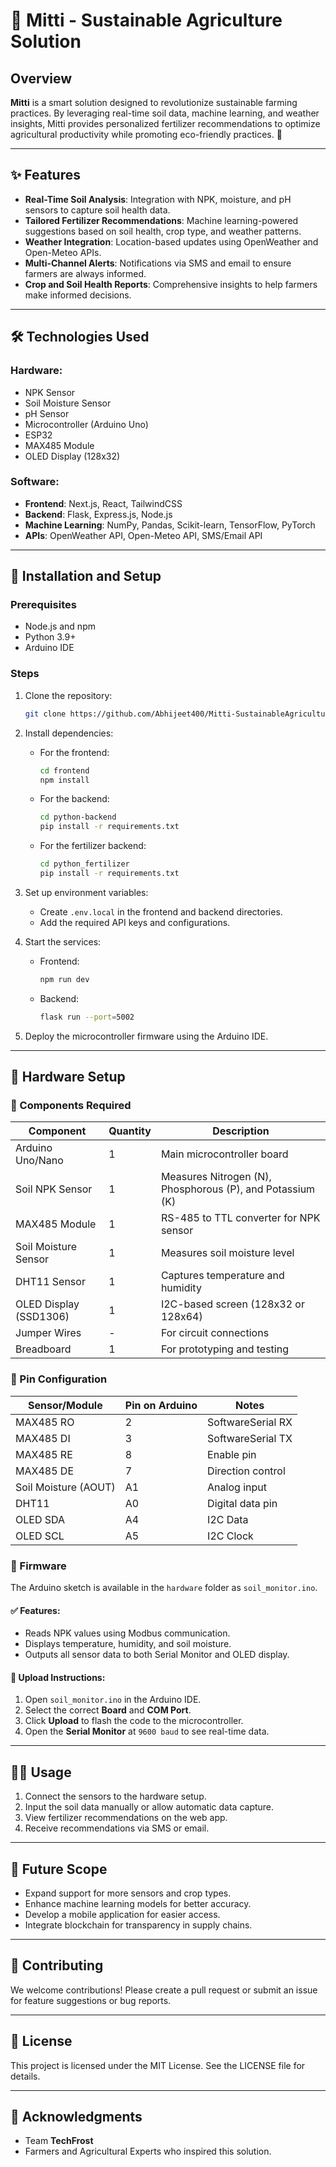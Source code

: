 # 🌱 Mitti - Sustainable Agriculture Solution

## Overview
**Mitti** is a smart solution designed to revolutionize sustainable farming practices. By leveraging real-time soil data, machine learning, and weather insights, Mitti provides personalized fertilizer recommendations to optimize agricultural productivity while promoting eco-friendly practices. 🌾

---

## ✨ Features
- **Real-Time Soil Analysis**: Integration with NPK, moisture, and pH sensors to capture soil health data.
- **Tailored Fertilizer Recommendations**: Machine learning-powered suggestions based on soil health, crop type, and weather patterns.
- **Weather Integration**: Location-based updates using OpenWeather and Open-Meteo APIs.
- **Multi-Channel Alerts**: Notifications via SMS and email to ensure farmers are always informed.
- **Crop and Soil Health Reports**: Comprehensive insights to help farmers make informed decisions.

---

## 🛠️ Technologies Used
### Hardware:
- NPK Sensor
- Soil Moisture Sensor
- pH Sensor
- Microcontroller (Arduino Uno)
- ESP32
- MAX485 Module
- OLED Display (128x32)

### Software:
- **Frontend**: Next.js, React, TailwindCSS
- **Backend**: Flask, Express.js, Node.js
- **Machine Learning**: NumPy, Pandas, Scikit-learn, TensorFlow, PyTorch
- **APIs**: OpenWeather API, Open-Meteo API, SMS/Email API

---

## 🚀 Installation and Setup
### Prerequisites
- Node.js and npm
- Python 3.9+
- Arduino IDE

### Steps
1. Clone the repository:
   ```bash
   git clone https://github.com/Abhijeet400/Mitti-SustainableAgriculture.git
   ```

2. Install dependencies:
   - For the frontend:
     ```bash
     cd frontend
     npm install
     ```
   - For the backend:
     ```bash
     cd python-backend
     pip install -r requirements.txt
     ```
   - For the fertilizer backend:
     ```bash
     cd python_fertilizer
     pip install -r requirements.txt
     ```

3. Set up environment variables:
   - Create `.env.local` in the frontend and backend directories.
   - Add the required API keys and configurations.

4. Start the services:
   - Frontend:
     ```bash
     npm run dev
     ```
   - Backend:
     ```bash
     flask run --port=5002
     ```

5. Deploy the microcontroller firmware using the Arduino IDE.

---

## 🔌 Hardware Setup

### 🧪 Components Required

| Component             | Quantity | Description                                     |
|-----------------------|----------|-------------------------------------------------|
| Arduino Uno/Nano      | 1        | Main microcontroller board                      |
| Soil NPK Sensor       | 1        | Measures Nitrogen (N), Phosphorous (P), and Potassium (K) |
| MAX485 Module         | 1        | RS-485 to TTL converter for NPK sensor         |
| Soil Moisture Sensor  | 1        | Measures soil moisture level                   |
| DHT11 Sensor          | 1        | Captures temperature and humidity              |
| OLED Display (SSD1306)| 1        | I2C-based screen (128x32 or 128x64)            |
| Jumper Wires          | -        | For circuit connections                        |
| Breadboard            | 1        | For prototyping and testing                    |

### 🔗 Pin Configuration

| Sensor/Module       | Pin on Arduino | Notes                        |
|---------------------|----------------|------------------------------|
| MAX485 RO           | 2              | SoftwareSerial RX           |
| MAX485 DI           | 3              | SoftwareSerial TX           |
| MAX485 RE           | 8              | Enable pin                  |
| MAX485 DE           | 7              | Direction control           |
| Soil Moisture (AOUT)| A1             | Analog input                |
| DHT11               | A0             | Digital data pin            |
| OLED SDA            | A4             | I2C Data                    |
| OLED SCL            | A5             | I2C Clock                   |

### 🧠 Firmware

The Arduino sketch is available in the `hardware` folder as `soil_monitor.ino`.

#### ✅ Features:
- Reads NPK values using Modbus communication.
- Displays temperature, humidity, and soil moisture.
- Outputs all sensor data to both Serial Monitor and OLED display.

#### 🚦 Upload Instructions:
1. Open `soil_monitor.ino` in the Arduino IDE.
2. Select the correct **Board** and **COM Port**.
3. Click **Upload** to flash the code to the microcontroller.
4. Open the **Serial Monitor** at `9600 baud` to see real-time data.

---

## 🧑‍🌾 Usage
1. Connect the sensors to the hardware setup.
2. Input the soil data manually or allow automatic data capture.
3. View fertilizer recommendations on the web app.
4. Receive recommendations via SMS or email.

---

## 🌟 Future Scope
- Expand support for more sensors and crop types.
- Enhance machine learning models for better accuracy.
- Develop a mobile application for easier access.
- Integrate blockchain for transparency in supply chains.

---

## 🤝 Contributing
We welcome contributions! Please create a pull request or submit an issue for feature suggestions or bug reports.

---

## 📜 License
This project is licensed under the MIT License. See the LICENSE file for details.

---

## 🙏 Acknowledgments
- Team **TechFrost**
- Farmers and Agricultural Experts who inspired this solution.
